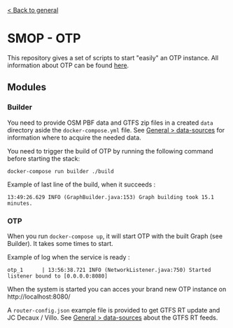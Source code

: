[< Back to general](https://github.com/nextmoov/nextmoov-smop-general)

# SMOP - OTP

This repository gives a set of scripts to start "easily" an OTP instance. All information about OTP can be found [here](http://docs.opentripplanner.org/en/latest/).

## Modules

### Builder

You need to provide OSM PBF data and GTFS zip files in a created `data` directory aside the `docker-compose.yml` file. See [General > data-sources](https://github.com/nextmoov/nextmoov-smop-general#data-sources) for information where to acquire the needed data.

You need to trigger the build of OTP by running the following command before starting the stack:
```
docker-compose run builder ./build
```

Example of last line of the build, when it succeeds :
```
13:49:26.629 INFO (GraphBuilder.java:153) Graph building took 15.1 minutes.
```

### OTP

When you run `docker-compose up`, it will start OTP with the built Graph (see Builder). It takes some times to start.

Example of log when the service is ready :

```
otp_1      | 13:56:38.721 INFO (NetworkListener.java:750) Started listener bound to [0.0.0.0:8080]
```

When the system is started you can acces your brand new OTP instance on http://localhost:8080/

A `router-config.json` example file is provided to get GTFS RT update and JC Decaux / Villo. See [General > data-sources](https://github.com/nextmoov/nextmoov-smop-general#data-sources) about the GTFS RT feeds.
